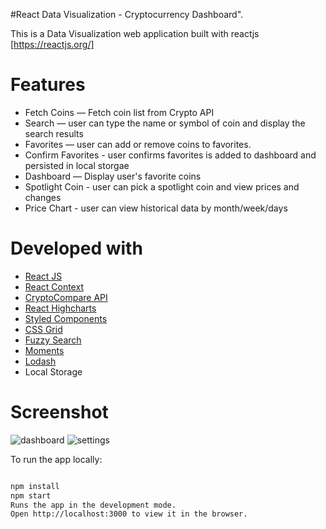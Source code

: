#React Data Visualization - Cryptocurrency Dashboard".

This is a Data Visualization web application built with reactjs [https://reactjs.org/]  

# Features

* Fetch Coins  — Fetch coin list from Crypto API
* Search  —  user can type the name or symbol of coin and display the search results
* Favorites — user can add or remove coins to favorites. 
* Confirm Favorites - user confirms favorites is added to dashboard and  persisted in local storgae
* Dashboard — Display user's favorite coins 
* Spotlight Coin - user can pick a spotlight coin and view prices and changes
* Price Chart - user can view historical data by month/week/days

# Developed with
* [React JS](https://reactjs.org/)  
* [React Context](https://reactjs.org/docs/context.html)
* [CryptoCompare API](https://www.npmjs.com/package/cryptocompare)
* [React Highcharts](https://www.npmjs.com/package/reacthighcharts)
* [Styled Components](https://www.npmjs.com/package/styled-components)
* [CSS Grid](https://developer.mozilla.org/en-US/docs/Web/CSS/CSS_Grid_Layout)
* [Fuzzy Search](https://www.npmjs.com/package/fuzzy-search)
* [Moments](https://www.npmjs.com/package/moments)
* [Lodash](https://www.npmjs.com/package/lodash)
* Local Storage





# Screenshot
![dashboard](https://user-images.githubusercontent.com/11092669/50569961-4d1cd200-0d2b-11e9-8206-188c25ad8832.png)
![settings](https://user-images.githubusercontent.com/11092669/50569962-4f7f2c00-0d2b-11e9-96f6-e4379be12523.png)






To run the app locally:

```bash

npm install
npm start
Runs the app in the development mode.
Open http://localhost:3000 to view it in the browser.
```
